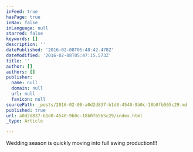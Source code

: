 ```yaml
---
inFeed: true
hasPage: true
inNav: false
inLanguage: null
starred: false
keywords: []
description: ''
datePublished: '2016-02-08T05:48:42.478Z'
dateModified: '2016-02-08T05:47:15.573Z'
title: ''
author: []
authors: []
publisher:
  name: null
  domain: null
  url: null
  favicon: null
sourcePath: _posts/2016-02-08-a0d2d837-b1d8-4540-9b0c-18b0fb565c29.md
published: true
url: a0d2d837-b1d8-4540-9b0c-18b0fb565c29/index.html
_type: Article

---
```

Wedding season is quickly moving into full swing production!!!
